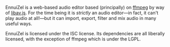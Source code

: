 EnnuiZel is a web-based audio editor based (principally) on
[ffmpeg](https://ffmpeg.org) by way of
[libav.js](https://bitbucket.org/Yahweasel/libav.js/src). For the time being it
is *strictly* an audio editor—in fact, it can't play audio at all!—but it can
import, export, filter and mix audio in many useful ways.

EnnuiZel is licensed under the ISC license. Its dependencies are all liberally
licensed, with the exception of ffmpeg which is under the LGPL.
